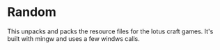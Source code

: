 # Random
This unpacks and packs the resource files for the lotus craft games.
It's built with mingw and uses a few windws calls.